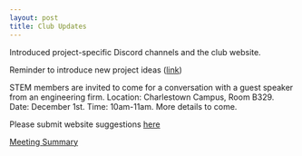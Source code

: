 ```yaml
---
layout: post
title: Club Updates
---
```


Introduced project-specific Discord channels and the club website. 

Reminder to introduce new project ideas ([link](https://forms.gle/eChS3GCib4n7VwJk8))

STEM members are invited to come for a conversation with a guest speaker from an engineering firm. Location: Charlestown Campus, Room B329. Date: December 1st. Time: 10am-11am. More details to come.

Please submit website suggestions [here](https://tinyurl.com/msyhdmcd)

[Meeting Summary]()
